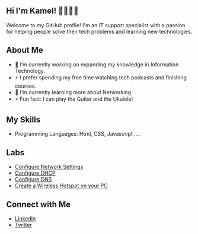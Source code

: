 ## Hi I'm Kamel! 🧑🏽‍💻👋

Welcome to my GitHub profile! 
I'm an IT support specialist with a passion for helping people solve their tech problems and learning new technologies.

## About Me
- 🔭 I’m currently working on expanding my knowledge in Information Technology.
- ⚡ I prefer spending my free time watching tech podcasts and finishing courses.
- 🌱 I’m currently learning more about Networking.
- ⚡ Fun fact: I can play the Guitar and the Ukulele!

## My Skills
- Programming Languages: Html, CSS, Javascript ....


## Labs
- [Configure Network Settings](https://github.com/KamelAdjei/Configure-Network-Settings-in-Windows)
- [Configure DHCP](https://github.com/KamelAdjei/Configure-DHCP-in-Windows) 
- [Configure DNS](https://github.com/KamelAdjei/Configure-DNS-in-Windows) 
- [Create a Wireless Hotspot on your PC](https://github.com/KamelAdjei/Make-your-Computer-a-Wireless-Hotspot) 

## Connect with Me
- [LinkedIn](https://www.linkedin.com/in/kameldadjei/)
- [Twitter](https://x.com/kaymelaj)
